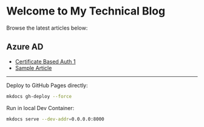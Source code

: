 # Welcome to My Technical Blog

Browse the latest articles below:

## Azure AD
- [Certificate Based Auth 1](azure-ad-certificate/index.md)
- [Sample Article](azure-ad-certificate/sample-article.md)

---

Deploy to GitHub Pages directly:
```bash
mkdocs gh-deploy --force
```

Run in local Dev Container:
```bash
mkdocs serve --dev-addr=0.0.0.0:8000
```
